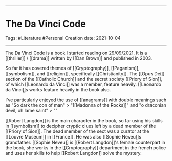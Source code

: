 -----------------------------------------------
# The Da Vinci Code
Tags:  #Literature #Personal
Creation date: 2021-10-04

-----------------------------------------------

The Da Vinci Code is a book I started reading on 29/09/2021. It is a [[thriller]] / [[drama]] written by [[Dan Brown]] and published in 2003.

So far it has covered themes of [[Cryptography]], [[Paganism]], [[symbolism]], and [[religion]], specifically [[Christianity]]. The [[Opus Dei]] section of the [[Catholic Church]] and the secret society [[Priory of Sion]], of which [[Leonardo da Vinci]] was a member, feature heavily. [[Leonardo da Vinci]]s works feature heavily in the book also.

I've particularly enjoyed the use of [[anagrams]] with double meanings such as "So dark the con of man" > "[[Madonna of the Rocks]]" and "o draconian devil, oh lame saint" > ""

[[Robert Langdon]] is the main character in the book, so far using his skills in [[symbolism]] to decipher cryptic clues left by a dead member of the [[Priory of Sion]]. The dead member of the sect was a curator at the [[Louvre Museum]] in [[France]]. He was also [[Sophie Neveu]]s grandfather. [[Sophie Neveu]] is [[Robert Langdon]]'s female counterpart in the book, she works in the [[Cryptography]] department in the french police and uses her skills to help [[Robert Langdon]] solve the mystery.